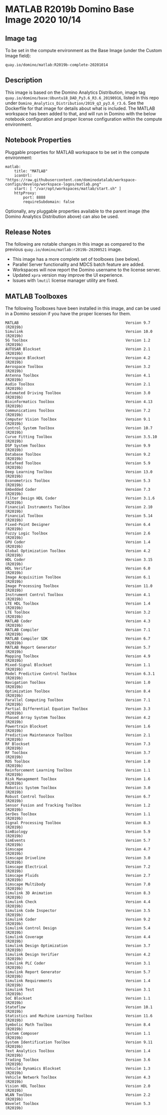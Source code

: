 # MATLAB R2019b Domino Base Image 2020 10/14

## Image tag

To be set in the compute environment as the Base Image (under the Custom Image field):
```
quay.io/domino/matlab:R2019b-complete-20201014
```

## Description

This image is based on the Domino Analytics Distribution,
image tag `quay.io/domino/base:Ubuntu18_DAD_Py3.6_R3.6_20190916`,
listed in this repo under `Domino_Analytics_Distribution/2019_q3_py3.6_r3.6`.
See the Dockerfile for that image for details about what is included.
The MATLAB workspace has been added to that, and will run in Domino with the below notebook configuration and proper license configuration within the compute environment.

## Notebook Properties

Pluggable properties for MATLAB workspace to be set in the compute environment:

```
matlab:
    title: "MATLAB"
    iconUrl: "https://raw.githubusercontent.com/dominodatalab/workspace-configs/develop/workspace-logos/matlab.png"
    start: [ "/var/opt/workspaces/matlab/start.sh" ]
    httpProxy:
        port: 8888
        requireSubdomain: false
```

Optionally, any pluggable properties available to the parent image (the Domino Analytics Distribution above) can also be used.

## Release Notes

The following are notable changes in this image as compared to the previous ``quay.io/domino/matlab:r2019b-20200521`` image.
* This image has a more complete set of toolboxes (see below).
* Parallel Server functionality and MDCS batch feature are added.
* Workspaces will now report the Domino username to the license server.
* Updated ``xpra`` version may improve the UI experience.
* Issues with ``lmutil`` license manager utility are fixed.


## MATLAB Toolboxes

The following Toolboxes have been installed in this image, and can be used in a Domino session if you have the proper licenses for them.

```
MATLAB                                                Version 9.7         (R2019b)
Simulink                                              Version 10.0        (R2019b)
5G Toolbox                                            Version 1.2         (R2019b)
AUTOSAR Blockset                                      Version 2.1         (R2019b)
Aerospace Blockset                                    Version 4.2         (R2019b)
Aerospace Toolbox                                     Version 3.2         (R2019b)
Antenna Toolbox                                       Version 4.1         (R2019b)
Audio Toolbox                                         Version 2.1         (R2019b)
Automated Driving Toolbox                             Version 3.0         (R2019b)
Bioinformatics Toolbox                                Version 4.13        (R2019b)
Communications Toolbox                                Version 7.2         (R2019b)
Computer Vision Toolbox                               Version 9.1         (R2019b)
Control System Toolbox                                Version 10.7        (R2019b)
Curve Fitting Toolbox                                 Version 3.5.10      (R2019b)
DSP System Toolbox                                    Version 9.9         (R2019b)
Database Toolbox                                      Version 9.2         (R2019b)
Datafeed Toolbox                                      Version 5.9         (R2019b)
Deep Learning Toolbox                                 Version 13.0        (R2019b)
Econometrics Toolbox                                  Version 5.3         (R2019b)
Embedded Coder                                        Version 7.3         (R2019b)
Filter Design HDL Coder                               Version 3.1.6       (R2019b)
Financial Instruments Toolbox                         Version 2.10        (R2019b)
Financial Toolbox                                     Version 5.14        (R2019b)
Fixed-Point Designer                                  Version 6.4         (R2019b)
Fuzzy Logic Toolbox                                   Version 2.6         (R2019b)
GPU Coder                                             Version 1.4         (R2019b)
Global Optimization Toolbox                           Version 4.2         (R2019b)
HDL Coder                                             Version 3.15        (R2019b)
HDL Verifier                                          Version 6.0         (R2019b)
Image Acquisition Toolbox                             Version 6.1         (R2019b)
Image Processing Toolbox                              Version 11.0        (R2019b)
Instrument Control Toolbox                            Version 4.1         (R2019b)
LTE HDL Toolbox                                       Version 1.4         (R2019b)
LTE Toolbox                                           Version 3.2         (R2019b)
MATLAB Coder                                          Version 4.3         (R2019b)
MATLAB Compiler                                       Version 7.1         (R2019b)
MATLAB Compiler SDK                                   Version 6.7         (R2019b)
MATLAB Report Generator                               Version 5.7         (R2019b)
Mapping Toolbox                                       Version 4.9         (R2019b)
Mixed-Signal Blockset                                 Version 1.1         (R2019b)
Model Predictive Control Toolbox                      Version 6.3.1       (R2019b)
Navigation Toolbox                                    Version 1.0         (R2019b)
Optimization Toolbox                                  Version 8.4         (R2019b)
Parallel Computing Toolbox                            Version 7.1         (R2019b)
Partial Differential Equation Toolbox                 Version 3.3         (R2019b)
Phased Array System Toolbox                           Version 4.2         (R2019b)
Powertrain Blockset                                   Version 1.6         (R2019b)
Predictive Maintenance Toolbox                        Version 2.1         (R2019b)
RF Blockset                                           Version 7.3         (R2019b)
RF Toolbox                                            Version 3.7         (R2019b)
ROS Toolbox                                           Version 1.0         (R2019b)
Reinforcement Learning Toolbox                        Version 1.1         (R2019b)
Risk Management Toolbox                               Version 1.6         (R2019b)
Robotics System Toolbox                               Version 3.0         (R2019b)
Robust Control Toolbox                                Version 6.7         (R2019b)
Sensor Fusion and Tracking Toolbox                    Version 1.2         (R2019b)
SerDes Toolbox                                        Version 1.1         (R2019b)
Signal Processing Toolbox                             Version 8.3         (R2019b)
SimBiology                                            Version 5.9         (R2019b)
SimEvents                                             Version 5.7         (R2019b)
Simscape                                              Version 4.7         (R2019b)
Simscape Driveline                                    Version 3.0         (R2019b)
Simscape Electrical                                   Version 7.2         (R2019b)
Simscape Fluids                                       Version 2.7         (R2019b)
Simscape Multibody                                    Version 7.0         (R2019b)
Simulink 3D Animation                                 Version 8.3         (R2019b)
Simulink Check                                        Version 4.4         (R2019b)
Simulink Code Inspector                               Version 3.5         (R2019b)
Simulink Coder                                        Version 9.2         (R2019b)
Simulink Control Design                               Version 5.4         (R2019b)
Simulink Coverage                                     Version 4.4         (R2019b)
Simulink Design Optimization                          Version 3.7         (R2019b)
Simulink Design Verifier                              Version 4.2         (R2019b)
Simulink PLC Coder                                    Version 3.1         (R2019b)
Simulink Report Generator                             Version 5.7         (R2019b)
Simulink Requirements                                 Version 1.4         (R2019b)
Simulink Test                                         Version 3.1         (R2019b)
SoC Blockset                                          Version 1.1         (R2019b)
Stateflow                                             Version 10.1        (R2019b)
Statistics and Machine Learning Toolbox               Version 11.6        (R2019b)
Symbolic Math Toolbox                                 Version 8.4         (R2019b)
System Composer                                       Version 1.1         (R2019b)
System Identification Toolbox                         Version 9.11        (R2019b)
Text Analytics Toolbox                                Version 1.4         (R2019b)
Trading Toolbox                                       Version 3.6         (R2019b)
Vehicle Dynamics Blockset                             Version 1.3         (R2019b)
Vehicle Network Toolbox                               Version 4.3         (R2019b)
Vision HDL Toolbox                                    Version 2.0         (R2019b)
WLAN Toolbox                                          Version 2.2         (R2019b)
Wavelet Toolbox                                       Version 5.3         (R2019b)
```